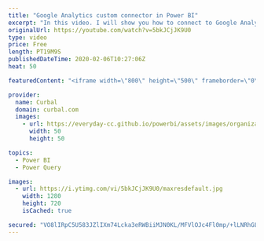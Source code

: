 ```yaml
---
title: "Google Analytics custom connector in Power BI"
excerpt: "In this video. I will show you how to connect to Google Analytics in Power BI using Curbal's custom connector.  Link to github: https://github.com/ruthpozuelo/GoogleAnalyticsConnector  You will need an API key, here is the link to how to get it: https://www.youtube.com/watch?v=S0AfKF6KBNE   Looking for"
originalUrl: https://youtube.com/watch?v=5bkJCjJK9U0
type: video
price: Free
length: PT19M9S
publishedDateTime: 2020-02-06T10:27:06Z
heat: 50

featuredContent: "<iframe width=\"800\" height=\"500\" frameborder=\"0\" src=\"https://www.youtube.com/embed/5bkJCjJK9U0\" allow=\"accelerometer; autoplay; encrypted-media; gyroscope; picture-in-picture\" allowfullscreen></iframe>"

provider:
  name: Curbal
  domain: curbal.com
  images:
    - url: https://everyday-cc.github.io/powerbi/assets/images/organizations/curbal.com-50x50.jpg
      width: 50
      height: 50

topics:
  - Power BI
  - Power Query

images:
  - url: https://i.ytimg.com/vi/5bkJCjJK9U0/maxresdefault.jpg
    width: 1280
    height: 720
    isCached: true

secured: "VO8lIRpC5U583JZlIXm74Lcka3eRWBiiMJN0KL/MFVlOJc4Fl0mp/+lLNRhGLYReovhdAgD7ZFIrs2OEgJ9JBokfuGGBCIYza5M+NwaM8qsm26EtH4Tp+XKKgNklcqojyoKk+W5BJn4sohEKx8orxJvni1seDG7DT67pHSz1torLmtyusbeca5eu2zNQyXrJv81N5BO1xhdmeT1OmBxh+GYiEIvs1PsH2DrZcD0x2z6KLTw/ZaX3e3rQCrKRi4TD4Hjy765VDfbujV0aUqNmVQRl2HDG6Ld7xqcjFNsd+2+5iZWPKWsIqGfT6Nmw5gSEileQHru1xryEnYtK17jROUOlKe/qxY/LwcL/B6x3b6VUgZ2TfGu0yIRd1MaEencaWKVN5NyRsi48RjrImWj2R29pqVWeh3IMWGIoK6oa2Go=;1vrPkRFko5jZuHaiFIVlOw=="
---
```


